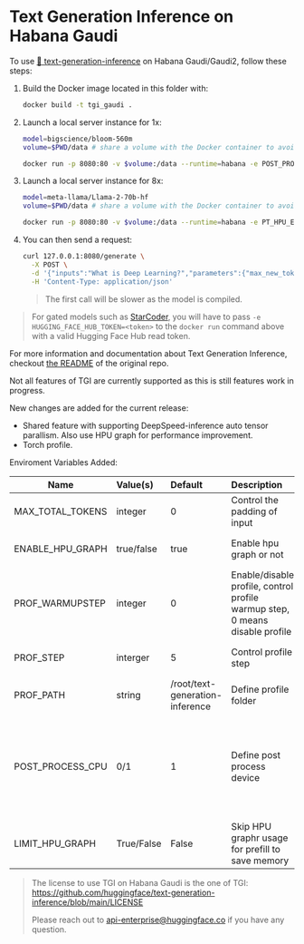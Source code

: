 <!---
Copyright 2023 The HuggingFace Team. All rights reserved.

Licensed under the Apache License, Version 2.0 (the "License");
you may not use this file except in compliance with the License.
You may obtain a copy of the License at

    http://www.apache.org/licenses/LICENSE-2.0

Unless required by applicable law or agreed to in writing, software
distributed under the License is distributed on an "AS IS" BASIS,
WITHOUT WARRANTIES OR CONDITIONS OF ANY KIND, either express or implied.
See the License for the specific language governing permissions and
limitations under the License.
-->

# Text Generation Inference on Habana Gaudi

To use [🤗 text-generation-inference](https://github.com/huggingface/text-generation-inference) on Habana Gaudi/Gaudi2, follow these steps:

1. Build the Docker image located in this folder with:
   ```bash
   docker build -t tgi_gaudi .
   ```
2. Launch a local server instance for 1x:
   ```bash
   model=bigscience/bloom-560m
   volume=$PWD/data # share a volume with the Docker container to avoid downloading weights every run

   docker run -p 8080:80 -v $volume:/data --runtime=habana -e POST_PROCESS_CPU=0 -e PT_HPU_ENABLE_LAZY_COLLECTIVES=true -e HABANA_VISIBLE_DEVICES=all -e OMPI_MCA_btl_vader_single_copy_mechanism=none --cap-add=sys_nice --ipc=host tgi_gaudi --model-id $model
   ```
3. Launch a local server instance for 8x:
   ```bash
   model=meta-llama/Llama-2-70b-hf
   volume=$PWD/data # share a volume with the Docker container to avoid downloading weights every run

   docker run -p 8080:80 -v $volume:/data --runtime=habana -e PT_HPU_ENABLE_LAZY_COLLECTIVES=true -e HABANA_VISIBLE_DEVICES=all -e OMPI_MCA_btl_vader_single_copy_mechanism=none --cap-add=sys_nice --ipc=host tgi_gaudi --model-id $model --sharded true --num-shard 8
   ```
4. You can then send a request:
   ```bash
   curl 127.0.0.1:8080/generate \
     -X POST \
     -d '{"inputs":"What is Deep Learning?","parameters":{"max_new_tokens":17, "do_sample": true}}' \
     -H 'Content-Type: application/json'
   ```
   > The first call will be slower as the model is compiled.

> For gated models such as [StarCoder](https://huggingface.co/bigcode/starcoder), you will have to pass `-e HUGGING_FACE_HUB_TOKEN=<token>` to the `docker run` command above with a valid Hugging Face Hub read token.

For more information and documentation about Text Generation Inference, checkout [the README](https://github.com/huggingface/text-generation-inference#text-generation-inference) of the original repo.

Not all features of TGI are currently supported as this is still features work in progress.

New changes are added for the current release:
- Shared feature with supporting DeepSpeed-inference auto tensor parallism. Also use HPU graph for performance improvement.
- Torch profile. 


Enviroment Variables Added:

<div align="center">

| Name                  | Value(s)       | Default     | Description                       | Usage                                          |
|------------------     |:---------------|:------------|:--------------------              |:---------------------------------
|  MAX_TOTAL_TOKENS     | integer        | 0           | Control the padding of input          | add -e in docker run, such         |
|  ENABLE_HPU_GRAPH     | true/false     | true        | Enable hpu graph or not                                                      |  add -e in docker run command  |
|  PROF_WARMUPSTEP      | integer        | 0           | Enable/disable profile, control profile warmup step, 0 means disable profile |  add -e in docker run command  |
|  PROF_STEP            | interger       | 5           | Control profile step                                                         |  add -e in docker run command  |
|  PROF_PATH            | string         | /root/text-generation-inference                                   | Define profile folder  | add -e in docker run command  |
|  POST_PROCESS_CPU     | 0/1            | 1           | Define post process device          | add -e in docker run command, for smaller model like bloom-560m, 0 has better performance |
| LIMIT_HPU_GRAPH       | True/False     | False       | Skip HPU graphr usage for prefill to save memory | add -e in docker run command |

</div>


> The license to use TGI on Habana Gaudi is the one of TGI: https://github.com/huggingface/text-generation-inference/blob/main/LICENSE
>
> Please reach out to api-enterprise@huggingface.co if you have any question.

